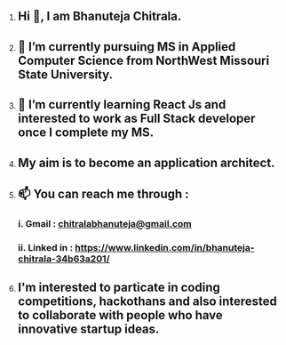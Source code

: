 1. ## Hi 👋, I am Bhanuteja Chitrala.
2. ## 🔭 I’m currently pursuing MS in Applied Computer Science from NorthWest Missouri State University.
3. ## 🌱 I’m currently learning React Js and interested to work as Full Stack developer once I complete my MS. 
4. ## My aim is to become an application architect.
5. ## 📫 You can reach me through :
      ### i. Gmail : chitralabhanuteja@gmail.com
      ### ii. Linked in : https://www.linkedin.com/in/bhanuteja-chitrala-34b63a201/
6. ## I'm interested to particate in coding competitions, hackothans and also interested to collaborate with people who have innovative startup ideas.


<!--
**Bhanuteja009/Bhanuteja009** is a ✨ _special_ ✨ repository because its `README.md` (this file) appears on your GitHub profile.

Here are some ideas to get you started:

- 🔭 I’m currently working on ...
- 🌱 I’m currently learning ...
- 👯 I’m looking to collaborate on ...
- 🤔 I’m looking for help with ...
- 💬 Ask me about ...
- 📫 How to reach me: ...
- 😄 Pronouns: ...
- ⚡ Fun fact: ...
-->
